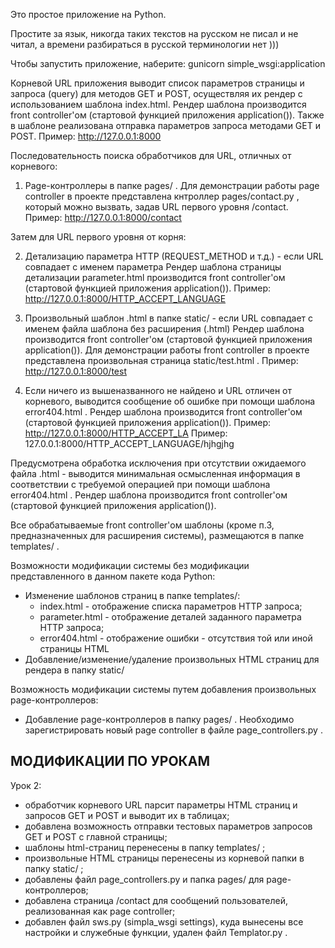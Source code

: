 Это простое приложение на Python.

Простите за язык, никогда таких текстов на русском не писал и не читал,
а времени разбираться в русской терминологии нет )))

Чтобы запустить приложение, наберите: gunicorn simple_wsgi:application

Корневой URL приложения выводит список параметров страницы и запроса (query)
для методов GET и POST, осуществляя их рендер с использованием шаблона index.html.
Рендер шаблона производится front controller'ом (стартовой функцией приложения application()).
Также в шаблоне реализована отправка параметров запроса методами GET и POST.
Пример: http://127.0.0.1:8000

Последовательность поиска обработчиков для URL, отличных от корневого:

1. Page-контроллеры в папке pages/ .
   Для демонстрации работы page controller в проекте представлена кнтроллер pages/contact.py ,
   который можно вызвать, задав URL первого уровня /contact.
   Пример: http://127.0.0.1:8000/contact

Затем для URL первого уровня от корня:

2. Детализацию параметра HTTP (REQUEST_METHOD и т.д.) - если URL совпадает с именем параметра
   Рендер шаблона страницы детализации parameter.html производится front controller'ом
   (стартовой функцией приложения application()).
   Пример: http://127.0.0.1:8000/HTTP_ACCEPT_LANGUAGE

3. Произвольный шаблон .html в папке static/ - если URL совпадает с именем файла шаблона без расширения (.html)
   Рендер шаблона производится front controller'ом (стартовой функцией приложения application()).
   Для демонстрации работы front controller в проекте представлена произвольная страница static/test.html .
   Пример: http://127.0.0.1:8000/test

4. Если ничего из вышеназванного не найдено и URL отличен от корневого,
   выводится сообщение об ошибке при помощи шаблона error404.html .
   Рендер шаблона производится front controller'ом (стартовой функцией приложения application()).
   Пример: http://127.0.0.1:8000/HTTP_ACCEPT_LA
   Пример: 127.0.0.1:8000/HTTP_ACCEPT_LANGUAGE/hjhgjhg

Предусмотрена обработка исключения при отсутствии ожидаемого файла .html -
выводится минимальная осмысленная информация
в соответствии с требуемой операцией при помощи шаблона error404.html .
Рендер шаблона производится front controller'ом (стартовой функцией приложения application()).

Все обрабатываемые front controller'ом шаблоны (кроме п.3, предназначенных для расширения системы),
размещаются в папке templates/ .

Возможности модификации системы без модификации представленного в данном пакете кода Python:
- Изменение шаблонов страниц в папке templates/:
    - index.html - отображение списка параметров HTTP запроса;
    - parameter.html - отображение деталей заданного параметра HTTP запроса;
    - error404.html - отображение ошибки - отсутствия той или иной страницы HTML
- Добавление/изменение/удаление произвольных HTML страниц для рендера в папку static/

Возможность модификации системы путем добавления произвольных page-контроллеров:
- Добавление page-контроллеров в папку pages/ .
  Необходимо зарегистрировать новый page controller в файле page_controllers.py .

МОДИФИКАЦИИ ПО УРОКАМ
---------------------

Урок 2:
- обработчик корневого URL парсит параметры HTML страниц и запросов GET и POST и выводит их в таблицах;
- добавлена возможность отправки тестовых параметров запросов GET и POST с главной страницы;
- шаблоны html-страниц перенесены в папку templates/ ;
- произвольные HTML страницы перенесены из корневой папки в папку static/ ;
- добавлены файл page_controllers.py и папка pages/ для page-контроллеров;
- добавлена страница /contact для сообщений пользователей, реализованная как page controller;
- добавлен файл sws.py (simpla_wsgi settings), куда вынесены все настройки и служебные функции,
  удален файл Templator.py .